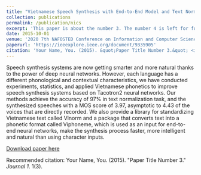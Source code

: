 ```yaml
---
title: "Vietnamese Speech Synthesis with End-to-End Model and Text Normalization"
collection: publications
permalink: /publication/nics
excerpt: 'This paper is about the number 3. The number 4 is left for future work.'
date: 2015-10-01
venue: '2020 7th NAFOSTED Conference on Information and Computer Science (NICS)'
paperurl: 'https://ieeexplore.ieee.org/document/9335905'
citation: 'Your Name, You. (2015). &quot;Paper Title Number 3.&quot; <i>Journal 1</i>. 1(3).'
---
```

Speech synthesis systems are now getting smarter and more natural thanks to the power of deep neural networks. However, each language has a different phonological and contextual characteristics, we have conducted experiments, statistics, and applied Vietnamese phonetics to improve speech synthesis systems based on Tacotron2 neural networks. Our methods achieve the accuracy of 97% in text normalization task, and the synthesized speeches with a MOS score of 3.97, asymptotic to 4.43 of the voices that are directly recorded. We also provide a library for standardizing Vietnamese text called Vinorm and a package that converts text into a phonetic format called Viphoneme, which is used as an input for end-to-end neural networks, make the synthesis process faster, more intelligent and natural than using character inputs.

[Download paper here](https://ieeexplore.ieee.org/document/9335905)

Recommended citation: Your Name, You. (2015). "Paper Title Number 3." <i>Journal 1</i>. 1(3).